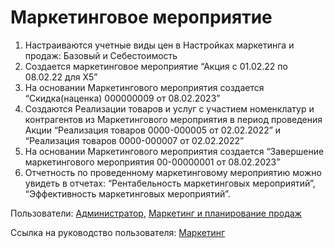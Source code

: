 #  Маркетинговое мероприятие

1. Настраиваются учетные виды цен в Настройках маркетинга и продаж: Базовый и Себестоимость
2. Создается маркетинговое мероприятие “Акция с 01.02.22 по 08.02.22 для Х5”
3. На основании Маркетингового мероприятия создается “Скидка(наценка) 000000009 от 08.02.2023”
4. Создаются Реализации товаров и услуг с участием номенклатур и контрагентов из Маркетингового мероприятия в период проведения Акции “Реализация товаров 0000-000005 от 02.02.2022” и “Реализация товаров 0000-000007 от 02.02.2022”
5. На основании Маркетингового мероприятия создается “Завершение маркетингового мероприятия 00-00000001 от 08.02.2023”
6. Отчетность по проведенному маркетинговому мероприятию можно увидеть в отчетах: “Рентабельность маркетинговых мероприятий”, “Эффективность маркетинговых мероприятий”.

Пользователи: [Администратор](../Users/Administrator.md), [Маркетинг и планирование продаж](../Users/MarketingAndSalesPlanning.md)

Ссылка на руководство пользователя: <a href="https://konstanta-it.github.io/erp4food/CRM/Marketing/MarketingEvent/" target="_blank"> Маркетинг </a>